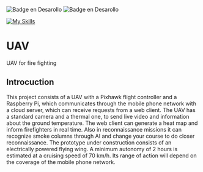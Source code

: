 ![Badge en Desarollo](https://img.shields.io/badge/STATUS-DEVELOPING-yellow)   ![Badge en Desarollo](https://img.shields.io/badge/PIXHAWK-grey)

[![My Skills](https://skillicons.dev/icons?i=nodejs,ts,nestjs,express,mongodb,py,flask,raspberrypi,vercel,html,css,react,redux,vite,git,github,postman,vscode&perline=6)](https://skillicons.dev)
# UAV
UAV for fire fighting

## Introcuction
This project consists of a UAV with a Pixhawk flight controller and a Raspberry Pi, which communicates through the mobile phone network with a cloud server, which can receive requests from a web client.
The UAV has a standard camera and a thermal one, to send live video and information about the ground temperature. The web client can generate a heat map and inform firefighters in real time.
Also in reconnaissance missions it can recognize smoke columns through AI and change your course to do closer reconnaissance.
The prototype under construction consists of an electrically powered flying wing. A minimum autonomy of 2 hours is estimated at a cruising speed of 70 km/h. Its range of action will depend on the coverage of the mobile phone network.
